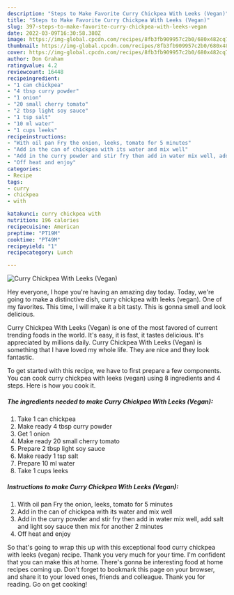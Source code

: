```yaml
---
description: "Steps to Make Favorite Curry Chickpea With Leeks (Vegan)"
title: "Steps to Make Favorite Curry Chickpea With Leeks (Vegan)"
slug: 397-steps-to-make-favorite-curry-chickpea-with-leeks-vegan
date: 2022-03-09T16:30:58.380Z
image: https://img-global.cpcdn.com/recipes/8fb3fb909957c2b0/680x482cq70/curry-chickpea-with-leeks-vegan-recipe-main-photo.jpg
thumbnail: https://img-global.cpcdn.com/recipes/8fb3fb909957c2b0/680x482cq70/curry-chickpea-with-leeks-vegan-recipe-main-photo.jpg
cover: https://img-global.cpcdn.com/recipes/8fb3fb909957c2b0/680x482cq70/curry-chickpea-with-leeks-vegan-recipe-main-photo.jpg
author: Don Graham
ratingvalue: 4.2
reviewcount: 16448
recipeingredient:
- "1 can chickpea"
- "4 tbsp curry powder"
- "1 onion"
- "20 small cherry tomato"
- "2 tbsp light soy sauce"
- "1 tsp salt"
- "10 ml water"
- "1 cups leeks"
recipeinstructions:
- "With oil pan Fry the onion, leeks, tomato for 5 minutes"
- "Add in the can of chickpea with its water and mix well"
- "Add in the curry powder and stir fry then add in water mix well, add salt and light soy sauce then mix for another 2 minutes"
- "Off heat and enjoy"
categories:
- Recipe
tags:
- curry
- chickpea
- with

katakunci: curry chickpea with 
nutrition: 196 calories
recipecuisine: American
preptime: "PT19M"
cooktime: "PT49M"
recipeyield: "1"
recipecategory: Lunch

---
```



![Curry Chickpea With Leeks (Vegan)](https://img-global.cpcdn.com/recipes/8fb3fb909957c2b0/680x482cq70/curry-chickpea-with-leeks-vegan-recipe-main-photo.jpg)

Hey everyone, I hope you're having an amazing day today. Today, we're going to make a distinctive dish, curry chickpea with leeks (vegan). One of my favorites. This time, I will make it a bit tasty. This is gonna smell and look delicious.



Curry Chickpea With Leeks (Vegan) is one of the most favored of current trending foods in the world. It's easy, it is fast, it tastes delicious. It's appreciated by millions daily. Curry Chickpea With Leeks (Vegan) is something that I have loved my whole life. They are nice and they look fantastic.


To get started with this recipe, we have to first prepare a few components. You can cook curry chickpea with leeks (vegan) using 8 ingredients and 4 steps. Here is how you cook it.

<!--inarticleads1-->

##### The ingredients needed to make Curry Chickpea With Leeks (Vegan):

1. Take 1 can chickpea
1. Make ready 4 tbsp curry powder
1. Get 1 onion
1. Make ready 20 small cherry tomato
1. Prepare 2 tbsp light soy sauce
1. Make ready 1 tsp salt
1. Prepare 10 ml water
1. Take 1 cups leeks




<!--inarticleads2-->

##### Instructions to make Curry Chickpea With Leeks (Vegan):

1. With oil pan Fry the onion, leeks, tomato for 5 minutes
1. Add in the can of chickpea with its water and mix well
1. Add in the curry powder and stir fry then add in water mix well, add salt and light soy sauce then mix for another 2 minutes
1. Off heat and enjoy




So that's going to wrap this up with this exceptional food curry chickpea with leeks (vegan) recipe. Thank you very much for your time. I'm confident that you can make this at home. There's gonna be interesting food at home recipes coming up. Don't forget to bookmark this page on your browser, and share it to your loved ones, friends and colleague. Thank you for reading. Go on get cooking!
